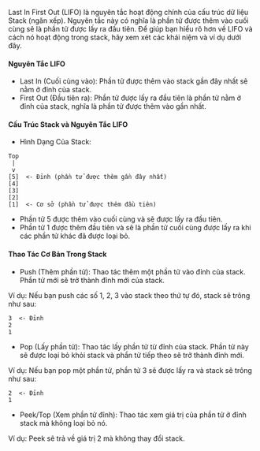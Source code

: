 Last In First Out (LIFO) là nguyên tắc hoạt động chính của cấu trúc dữ liệu Stack (ngăn xếp). Nguyên tắc này có nghĩa là phần tử được thêm vào cuối cùng sẽ là phần tử được lấy ra đầu tiên. Để giúp bạn hiểu rõ hơn về LIFO và cách nó hoạt động trong stack, hãy xem xét các khái niệm và ví dụ dưới đây.

#### Nguyên Tắc LIFO
- Last In (Cuối cùng vào): Phần tử được thêm vào stack gần đây nhất sẽ nằm ở đỉnh của stack.
- First Out (Đầu tiên ra): Phần tử được lấy ra đầu tiên là phần tử nằm ở đỉnh của stack, nghĩa là phần tử được thêm vào gần nhất.
#### Cấu Trúc Stack và Nguyên Tắc LIFO
- Hình Dạng Của Stack:
```
Top
 |
 v
[5]  <- Đỉnh (phần tử được thêm gần đây nhất)
[4]
[3]
[2]
[1]  <- Cơ sở (phần tử được thêm đầu tiên)
```
- Phần tử 5 được thêm vào cuối cùng và sẽ được lấy ra đầu tiên.
- Phần tử 1 được thêm đầu tiên và sẽ là phần tử cuối cùng được lấy ra khi các phần tử khác đã được loại bỏ.
#### Thao Tác Cơ Bản Trong Stack
- Push (Thêm phần tử): Thao tác thêm một phần tử vào đỉnh của stack. Phần tử mới sẽ trở thành đỉnh mới của stack.

Ví dụ: Nếu bạn push các số 1, 2, 3 vào stack theo thứ tự đó, stack sẽ trông như sau:
```
3  <- Đỉnh
2
1
```
- Pop (Lấy phần tử): Thao tác lấy phần tử từ đỉnh của stack. Phần tử này sẽ được loại bỏ khỏi stack và phần tử tiếp theo sẽ trở thành đỉnh mới.

Ví dụ: Nếu bạn pop một phần tử, phần tử 3 sẽ được lấy ra và stack sẽ trông như sau:
```
2  <- Đỉnh
1
```
- Peek/Top (Xem phần tử đỉnh): Thao tác xem giá trị của phần tử ở đỉnh stack mà không loại bỏ nó.

Ví dụ: Peek sẽ trả về giá trị 2 mà không thay đổi stack.
